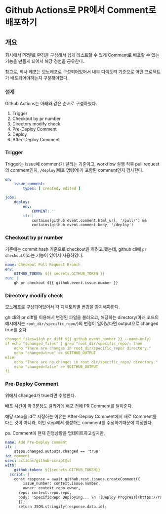# Github Actions로 PR에서 Comment로 배포하기

## 개요

회사에서 PR별로 환경을 구성해서 쉽게 테스트할 수 있게 Comment로 배포할 수 있는 기능을 만들게 되어서 해당 경험을 공유한다.

참고로, 회사 레포는 모노레포로 구성되어있어서 내부 디렉토리 기준으로 어떤 프로젝트가 배포되어야하는지 구분해야했다.

### 설계

Github Actions는 아래와 같은 순서로 구성하였다.

1. Trigger
2. Checkout by pr number
3. Directory modify check
4. Pre-Deploy Comment
5. Deploy
6. After-Deploy Comment

### Trigger

Trigger는 issue에 comment가 달리는 기준이고, workflow 실행 직후 pull request의 comment인지, `/deploy`(배포 명령어)가 포함된 comment인지 검사한다.

```yaml
on:
	issue_comment:
		types: [ created, edited ]

jobs:
	deploy:
		env:
			COMMENT: ''
		if: |
			contains(github.event.comment.html_url, '/pull/') && 
			contains(github.event.comment.body, '/deploy')
```

### Checkout by pr number

기존에는 commit hash 기준으로 checkout을 하려고 했는데, github cli에 `pr checkout`이라는 기능이 있어서 사용하였다.

```yaml
name: Checkout Pull Request Branch
env:
	GITHUB_TOKEN: ${{ secrets.GITHUB_TOKEN }}
run: |
	gh pr checkout ${{ github.event.issue.number }}
```

### Directory modify check

모노레포로 구성되어있어서 각 디렉토리별 변경을 감지해야한다.

gh cli의 pr diff를 이용해서 변경된 파일을 불러오고, 해당하는 directory(아래 코드의 예시에서는 `root_dir/specific_repo/`)의 변경이 일어났다면 output으로 changed true를 준다.

```yaml
changed_files=$(gh pr diff ${{ github.event.number }} --name-only)
if echo "$changed_files" | grep ^root_dir/specific_repo/; then
	echo "There are changes in root_dir/specific_repo/ directory."
	echo "changed=true" >> $GITHUB_OUTPUT
else
	echo "There are no changes in root_dir/specific_repo/ directory."
	echo "changed=false" >> $GITHUB_OUTPUT
fi
```

### Pre-Deploy Comment

위에서 changed가 true라면 수행한다.

배포 시간이 약 3분정도 걸리기에 배포 전에 PR Comment를 달아준다.

해당 step을 id로 지정하는 이유는 After-Deploy Comment에서 새로 Comment를 다는 것이 아니라, 이번 step에서 생성하는 comment를 수정하기때문에 지정한다.

ps. Comment에 현재 진행상황을 업데이트하고싶지만,

```yaml
name: Add Pre-Deploy comment
if: |
	steps.changed.outputs.changed == 'true'
id: comment
uses: actions/github-script@v5
with:
	github-token: ${{secrets.GITHUB_TOKEN}}
  script: |
  	const response = await github.rest.issues.createComment({
  		issue_number: context.issue.number,
    	owner: context.repo.owner,
      repo: context.repo.repo,
      body: 'SpecificRepo Deploying... \n ![Deploy Progress](https://raw.githubusercontent.com/jaranda-arthur/storage/main/default.gif)'
      });
      return JSON.stringify(response.data.id);
```

